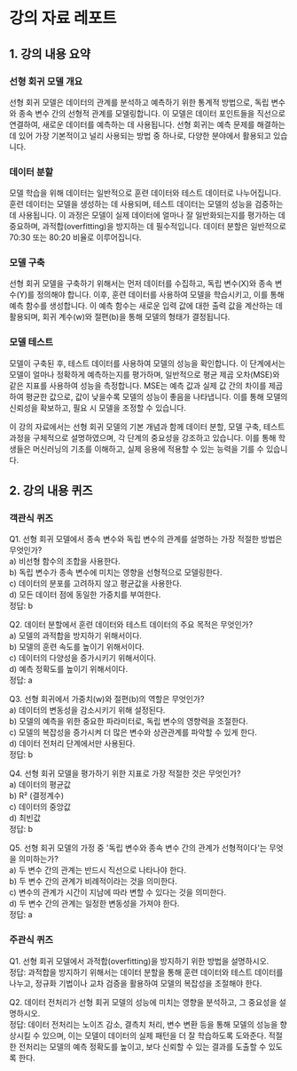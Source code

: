 # 강의 자료 레포트

## 1. 강의 내용 요약

### 선형 회귀 모델 개요
선형 회귀 모델은 데이터의 관계를 분석하고 예측하기 위한 통계적 방법으로, 독립 변수와 종속 변수 간의 선형적 관계를 모델링합니다. 이 모델은 데이터 포인트들을 직선으로 연결하여, 새로운 데이터를 예측하는 데 사용됩니다. 선형 회귀는 예측 문제를 해결하는 데 있어 가장 기본적이고 널리 사용되는 방법 중 하나로, 다양한 분야에서 활용되고 있습니다.

### 데이터 분할
모델 학습을 위해 데이터는 일반적으로 훈련 데이터와 테스트 데이터로 나누어집니다. 훈련 데이터는 모델을 생성하는 데 사용되며, 테스트 데이터는 모델의 성능을 검증하는 데 사용됩니다. 이 과정은 모델이 실제 데이터에 얼마나 잘 일반화되는지를 평가하는 데 중요하며, 과적합(overfitting)을 방지하는 데 필수적입니다. 데이터 분할은 일반적으로 70:30 또는 80:20 비율로 이루어집니다.

### 모델 구축
선형 회귀 모델을 구축하기 위해서는 먼저 데이터를 수집하고, 독립 변수(X)와 종속 변수(Y)를 정의해야 합니다. 이후, 훈련 데이터를 사용하여 모델을 학습시키고, 이를 통해 예측 함수를 생성합니다. 이 예측 함수는 새로운 입력 값에 대한 출력 값을 계산하는 데 활용되며, 회귀 계수(w)와 절편(b)을 통해 모델의 형태가 결정됩니다.

### 모델 테스트
모델이 구축된 후, 테스트 데이터를 사용하여 모델의 성능을 확인합니다. 이 단계에서는 모델이 얼마나 정확하게 예측하는지를 평가하며, 일반적으로 평균 제곱 오차(MSE)와 같은 지표를 사용하여 성능을 측정합니다. MSE는 예측 값과 실제 값 간의 차이를 제곱하여 평균한 값으로, 값이 낮을수록 모델의 성능이 좋음을 나타냅니다. 이를 통해 모델의 신뢰성을 확보하고, 필요 시 모델을 조정할 수 있습니다.

이 강의 자료에서는 선형 회귀 모델의 기본 개념과 함께 데이터 분할, 모델 구축, 테스트 과정을 구체적으로 설명하였으며, 각 단계의 중요성을 강조하고 있습니다. 이를 통해 학생들은 머신러닝의 기초를 이해하고, 실제 응용에 적용할 수 있는 능력을 기를 수 있습니다.

## 2. 강의 내용 퀴즈

### 객관식 퀴즈

Q1. 선형 회귀 모델에서 종속 변수와 독립 변수의 관계를 설명하는 가장 적절한 방법은 무엇인가?  
a) 비선형 함수의 조합을 사용한다.  
b) 독립 변수가 종속 변수에 미치는 영향을 선형적으로 모델링한다.  
c) 데이터의 분포를 고려하지 않고 평균값을 사용한다.  
d) 모든 데이터 점에 동일한 가중치를 부여한다.  
정답: b

Q2. 데이터 분할에서 훈련 데이터와 테스트 데이터의 주요 목적은 무엇인가?  
a) 모델의 과적합을 방지하기 위해서이다.  
b) 모델의 훈련 속도를 높이기 위해서이다.  
c) 데이터의 다양성을 증가시키기 위해서이다.  
d) 예측 정확도를 높이기 위해서이다.  
정답: a

Q3. 선형 회귀에서 가중치(w)와 절편(b)의 역할은 무엇인가?  
a) 데이터의 변동성을 감소시키기 위해 설정된다.  
b) 모델의 예측을 위한 중요한 파라미터로, 독립 변수의 영향력을 조절한다.  
c) 모델의 복잡성을 증가시켜 더 많은 변수와 상관관계를 파악할 수 있게 한다.  
d) 데이터 전처리 단계에서만 사용된다.  
정답: b

Q4. 선형 회귀 모델을 평가하기 위한 지표로 가장 적절한 것은 무엇인가?  
a) 데이터의 평균값  
b) R² (결정계수)  
c) 데이터의 중앙값  
d) 최빈값  
정답: b

Q5. 선형 회귀 모델의 가정 중 '독립 변수와 종속 변수 간의 관계가 선형적이다'는 무엇을 의미하는가?  
a) 두 변수 간의 관계는 반드시 직선으로 나타나야 한다.  
b) 두 변수 간의 관계가 비례적이라는 것을 의미한다.  
c) 변수의 관계가 시간이 지남에 따라 변할 수 있다는 것을 의미한다.  
d) 두 변수 간의 관계는 일정한 변동성을 가져야 한다.  
정답: a

### 주관식 퀴즈

Q1. 선형 회귀 모델에서 과적합(overfitting)을 방지하기 위한 방법을 설명하시오.  
정답: 과적합을 방지하기 위해서는 데이터 분할을 통해 훈련 데이터와 테스트 데이터를 나누고, 정규화 기법이나 교차 검증을 활용하여 모델의 복잡성을 조절해야 한다.

Q2. 데이터 전처리가 선형 회귀 모델의 성능에 미치는 영향을 분석하고, 그 중요성을 설명하시오.  
정답: 데이터 전처리는 노이즈 감소, 결측치 처리, 변수 변환 등을 통해 모델의 성능을 향상시킬 수 있으며, 이는 모델이 데이터의 실제 패턴을 더 잘 학습하도록 도와준다. 적절한 전처리는 모델의 예측 정확도를 높이고, 보다 신뢰할 수 있는 결과를 도출할 수 있도록 한다.